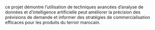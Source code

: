 ce projet démontre l’utilisation de techniques avancées d’analyse de
données et d’intelligence artificielle peut améliorer la précision des prévisions de demande et
informer des stratégies de commercialisation efficaces pour les produits du terroir marocain.
